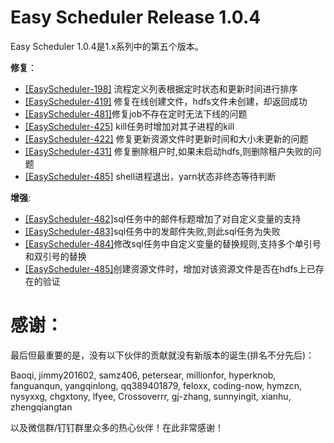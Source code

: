 Easy Scheduler Release 1.0.4
===
Easy Scheduler 1.0.4是1.x系列中的第五个版本。

**修复**：
-  [[EasyScheduler-198]](https://github.com/analysys/EasyScheduler/issues/198) 流程定义列表根据定时状态和更新时间进行排序
-  [[EasyScheduler-419]](https://github.com/analysys/EasyScheduler/issues/419) 修复在线创建文件，hdfs文件未创建，却返回成功
-  [[EasyScheduler-481]](https://github.com/analysys/EasyScheduler/issues/481)修复job不存在定时无法下线的问题
-  [[EasyScheduler-425]](https://github.com/analysys/EasyScheduler/issues/425) kill任务时增加对其子进程的kill
-  [[EasyScheduler-422]](https://github.com/analysys/EasyScheduler/issues/422) 修复更新资源文件时更新时间和大小未更新的问题
-  [[EasyScheduler-431]](https://github.com/analysys/EasyScheduler/issues/431) 修复删除租户时,如果未启动hdfs,则删除租户失败的问题
-  [[EasyScheduler-485]](https://github.com/analysys/EasyScheduler/issues/486) shell进程退出，yarn状态非终态等待判断

**增强**:
-  [[EasyScheduler-482]](https://github.com/analysys/EasyScheduler/issues/482)sql任务中的邮件标题增加了对自定义变量的支持
-  [[EasyScheduler-483]](https://github.com/analysys/EasyScheduler/issues/483)sql任务中的发邮件失败,则此sql任务为失败
-  [[EasyScheduler-484]](https://github.com/analysys/EasyScheduler/issues/484)修改sql任务中自定义变量的替换规则,支持多个单引号和双引号的替换
-  [[EasyScheduler-485]](https://github.com/analysys/EasyScheduler/issues/485)创建资源文件时，增加对该资源文件是否在hdfs上已存在的验证


感谢：
===
最后但最重要的是，没有以下伙伴的贡献就没有新版本的诞生(排名不分先后)：

Baoqi, jimmy201602, samz406, petersear, millionfor, hyperknob, fanguanqun, yangqinlong, qq389401879, 
feloxx, coding-now, hymzcn, nysyxxg, chgxtony, lfyee, Crossoverrr, gj-zhang, sunnyingit, xianhu, zhengqiangtan

以及微信群/钉钉群里众多的热心伙伴！在此非常感谢！